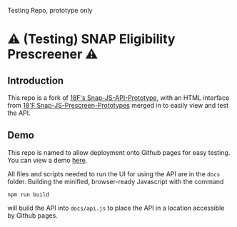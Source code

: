  Testing Repo, prototype only 

# :warning: (Testing) SNAP Eligibility Prescreener :warning:

## Introduction

This repo is a fork of [18F's Snap-JS-API-Prototype](https://github.com/18F/snap-js-api-prototype), with an HTML interface from [18'F Snap-JS-Prescreen-Prototypes](https://github.com/18F/snap-js-prescreener-prototypes) merged in to easily view and test the API.

## Demo

This repo is named to allow deployment onto Github pages for easy testing. You can view a demo [here](https://benmolin.github.io/screener).

All files and scripts needed to run the UI for using the API are in the ```docs``` folder. Building the minified, browser-ready Javascript with the command

```
npm run build
```

will build the API into ```docs/api.js``` to place the API in a location accessible by Github pages.
